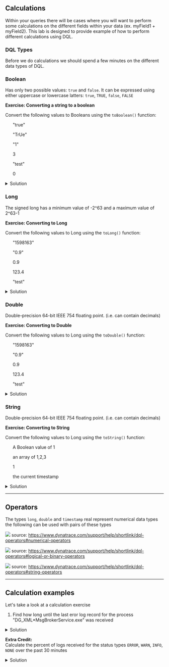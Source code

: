 ## Calculations

Within your queries there will be cases where you will want to perform some calculations on the different fields within your data (ex. myField1 + myField2). This lab is designed to provide example of how to perform different calculations using DQL.

### DQL Types

Before we do calculations we should spend a few minutes on the different data types of DQL.

### **Boolean**

Has only two possible values: `true` and `false`. It can be expressed using either uppercase or lowercase latters: `true`, `TRUE`, `false`, `FALSE`

**Exercise: Converting a string to a boolean**

Convert the following values to Booleans using the `toBoolean()` function:

<ul>"true"</ul>
<ul>"TrUe"</ul>
<ul>"1"</ul>
<ul>3</ul>
<ul>"test"</ul>
<ul>0</ul>

<details>
    <summary>Solution</summary>

![](../../assets/images/Calculations_Boolean.png)
<br>
`   fetch logs
    | fields toBoolean("true"), toBoolean("TrUe"), toBoolean("1"),toBoolean(3), toBoolean("test"), toBoolean(0)
    | limit 1
  `

**Note:**

- Converts string values `true`, `TRUE` to a `true` Boolean value, and other values to `false`
- Converts numeric value `0` to Boolean `false`. Converts other numeric values to Boolean `true`
</details>

### **Long**

The signed long has a minimum value of -2^63 and a maximum value of 2^63-1

**Exercise: Converting to Long**

Convert the following values to Long using the `toLong()` function:

<ul>"1598163"</ul>
<ul>"0.9"</ul>
<ul>0.9</ul>
<ul>123.4</ul>
<ul>"test"</ul>

<details>
    <summary>Solution</summary>

![](../../assets/images/Calculations_Long.png)
<br>
`   fetch logs
    | fields toLong("1598163"), toLong("0.9"), toLong(0.9),toLong(123.4), toLong("test")| limit 1
  `

**Note:**

- A Long value **cannot** contain a decimal
- Converting a decimal value to a Long will result in the decimal places being removed
</details>

### **Double**

Double-precision 64-bit IEEE 754 floating point. (i.e. can contain decimals)

**Exercise: Converting to Double**

Convert the following values to Long using the `toDouble()` function:

<ul>"1598163"</ul>
<ul>"0.9"</ul>
<ul>0.9</ul>
<ul>123.4</ul>
<ul>"test"</ul>

<details>
    <summary>Solution</summary>

![](../../assets/images/Calculations_Double.png)
<br>
`   fetch logs
    | fields toDouble("1598163"), toDouble("0.9"), toDouble(0.9), toDouble(123.4), toDouble("test")
    | limit 1
  `

</details>

### **String**

Double-precision 64-bit IEEE 754 floating point. (i.e. can contain decimals)

**Exercise: Converting to String**

Convert the following values to Long using the `toString()` function:

<ul>A Boolean value of 1</ul>
<ul>an array of 1,2,3</ul>
<ul>1</ul>
<ul>the current timestamp</ul>

<details>
    <summary>Solution</summary>

![](../../assets/images/Calculations_String.png)
<br>
`   fetch logs
    | fields toString(toBoolean(1)), toString(array(1,2,3)), toString(1), toString(toTimestamp(now()))
    | limit 1
  `

**Note:**

- All DQL datatypes can be converted to a string

</details>

---

## Operators

The types `long`, `double` and `timestamp` real represent numerical data types the following can be used with pairs of these types

![](../../assets/images/Calculations_Operators.png)
source: https://www.dynatrace.com/support/help/shortlink/dql-operators#numerical-operators

![](../../assets/images/Calculations_BinaryOperators.png)
source: https://www.dynatrace.com/support/help/shortlink/dql-operators#logical-or-binary-operators

![](../../assets/images/Calculations_StringOperators.png)
source: https://www.dynatrace.com/support/help/shortlink/dql-operators#string-operators

---

## Calculation examples

Let's take a look at a calculation exercise

1. Find how long until the last eror log record for the process "DG_XML*MsgBrokerService.exe" was received

<details>
    <summary>Solution</summary>
```
fetch logs
| filter status == "ERROR" and contains(dt.process.name, "MsgBrokerService.exe")
| sort timestamp desc
| limit 1
| fields timestamp, last_message=now()-timestamp, last_message_seconds=(now()-timestamp)/(1000000000)
```
</details>

**Extra Credit:**
<br>
Calculate the percent of logs received for the status types `ERROR`, `WARN`, `INFO`, `NONE` over the past 30 minutes

<details>
    <summary>Solution</summary>
```
fetch logs
| fields content,status
| summarize total = count(), countError = countIf(status == "ERROR"), countInfo = countIf(status == "INFO"),countNone = countIf(status == "NONE"), countWarn = countIf(status == "WARN")
| fieldsAdd errorPercent = round(toDouble(countError)/toDouble(total)*(100), decimals:3)
| fieldsAdd infoPercent = round(toDouble(countInfo)/toDouble(total)*(100), decimals:3)
| fieldsAdd nonePercent = round(toDouble(countNone)/toDouble(total)*(100), decimals:3)
| fieldsAdd warnPercent = round(toDouble(countWarn)/toDouble(total)*(100), decimals:3)
```
</details>
